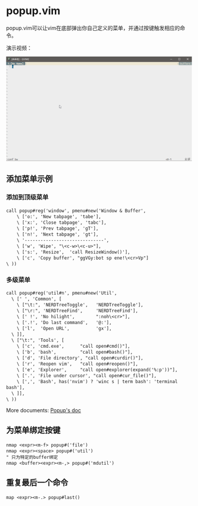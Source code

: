 # popup.vim

popup.vim可以让vim在底部弹出你自己定义的菜单，并通过按键触发相应的命令。

演示视频：

![popup.gif](https://raw.githubusercontent.com/luzhlon/gif/master/popup.gif)

## 添加菜单示例

### 添加到顶级菜单

```viml
call popup#reg('window', pmenu#new('Window & Buffer',
    \ ['o:', 'New tabpage', 'tabe'],
    \ ['x:', 'Close tabpage', 'tabc'],
    \ ['p!', 'Prev tabpage', 'gT'],
    \ ['n!', 'Next tabpage', 'gt'],
    \ '------------------------------',
    \ ['w', 'Wipe', "\<c-w>\<c-u>"],
    \ ['s:', 'Resize',  'call ResizeWindow()'],
    \ ['c', 'Copy buffer', "ggVGy:bot sp ene!\<cr>Vp"]
\ ))
```

### 多级菜单

```viml
call popup#reg('util#n', pmenu#new('Util',
  \ [' ', 'Common', [
    \ ["\t:", 'NERDTreeToggle',   'NERDTreeToggle'],
    \ ["\r:", 'NERDTreeFind',     'NERDTreeFind'],
    \ [' !', 'No hilight',        ":noh\<cr>"],
    \ ['.!', 'Do last command',   '@:'],
    \ ['l',  'Open URL',          'gx'],
  \ ]],
  \ ["\t:", 'Tools', [
    \ ['c', 'cmd.exe',      "call open#cmd()"],
    \ ['b', 'bash',         "call open#bash()"],
    \ ['d', 'File directory', "call open#curdir()"],
    \ ['r', 'Reopen vim',   "call open#reopen()"],
    \ ['e', 'Explorer',     "call open#explorer(expand('%:p'))"],
    \ ['.', 'File under cursor', "call open#cur_file()"],
    \ [',', 'Bash', has('nvim') ? 'winc s | term bash': 'terminal bash'],
  \ ]],
\ ))
```

More documents: [Popup's doc](./doc/popup.txt)

## 为菜单绑定按键
```viml
nmap <expr><m-f> popup#('file')
nmap <expr><space> popup#('util')
" 只为特定的buffer绑定
nmap <buffer><expr><m-,> popup#('mdutil')
```

## 重复最后一个命令
```viml
map <expr><m-.> popup#last()
```
